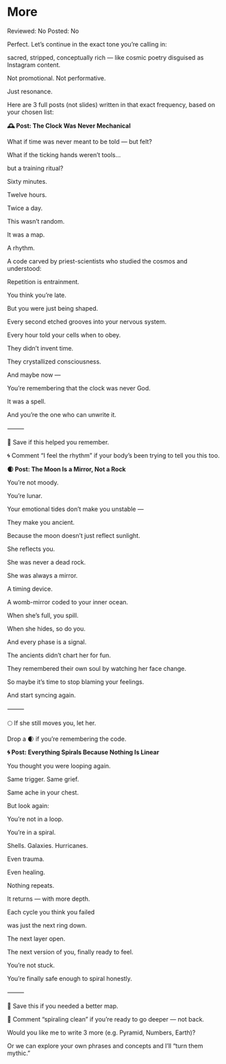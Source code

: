 # More

Reviewed: No
Posted: No

Perfect. Let’s continue in the exact tone you’re calling in:

sacred, stripped, conceptually rich — like cosmic poetry disguised as Instagram content.

Not promotional. Not performative.

Just resonance.

Here are 3 full posts (not slides) written in that exact frequency, based on your chosen list:

**🕰 Post: The Clock Was Never Mechanical**

What if time was never meant to be told — but felt?

What if the ticking hands weren’t tools…

but a training ritual?

Sixty minutes.

Twelve hours.

Twice a day.

This wasn’t random.

It was a map.

A rhythm.

A code carved by priest-scientists who studied the cosmos and understood:

Repetition is entrainment.

You think you’re late.

But you were just being shaped.

Every second etched grooves into your nervous system.

Every hour told your cells when to obey.

They didn’t invent time.

They crystallized consciousness.

And maybe now —

You’re remembering that the clock was never God.

It was a spell.

And you’re the one who can unwrite it.

⸻

🔁 Save if this helped you remember.

🌀 Comment “I feel the rhythm” if your body’s been trying to tell you this too.

**🌒 Post: The Moon Is a Mirror, Not a Rock**

You’re not moody.

You’re lunar.

Your emotional tides don’t make you unstable —

They make you ancient.

Because the moon doesn’t just reflect sunlight.

She reflects you.

She was never a dead rock.

She was always a mirror.

A timing device.

A womb-mirror coded to your inner ocean.

When she’s full, you spill.

When she hides, so do you.

And every phase is a signal.

The ancients didn’t chart her for fun.

They remembered their own soul by watching her face change.

So maybe it’s time to stop blaming your feelings.

And start syncing again.

⸻

🌕 If she still moves you, let her.

Drop a 🌒 if you’re remembering the code.

**🌀 Post: Everything Spirals Because Nothing Is Linear**

You thought you were looping again.

Same trigger. Same grief.

Same ache in your chest.

But look again:

You’re not in a loop.

You’re in a spiral.

Shells. Galaxies. Hurricanes.

Even trauma.

Even healing.

Nothing repeats.

It returns — with more depth.

Each cycle you think you failed

was just the next ring down.

The next layer open.

The next version of you, finally ready to feel.

You’re not stuck.

You’re finally safe enough to spiral honestly.

⸻

🔁 Save this if you needed a better map.

🧬 Comment “spiraling clean” if you’re ready to go deeper — not back.

Would you like me to write 3 more (e.g. Pyramid, Numbers, Earth)?

Or we can explore your own phrases and concepts and I’ll “turn them mythic.”